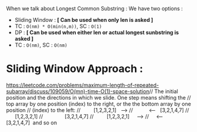 When we talk about Longest Common Substring :
We have two options :
* Sliding Window : **[ Can be used when only len is asked ]**
* TC : `O(nm) * O(min(n,m))`, SC : `O(1)`
* DP : **[ Can be used when either len or actual longest sunbstring is asked ]**
* TC : `O(nm)`, SC : `O(nm)`
​
# Sliding Window Approach :
https://leetcode.com/problems/maximum-length-of-repeated-subarray/discuss/109059/O(mn)-time-O(1)-space-solution
​
// The initial position and the directions in which we slide. One step means shifting the  // top array by one position (index) to the right, or the the bottom array by one position  // (index) to the left:
//          [1,2,3,2,1]   -->
//           <--    [3,2,1,4,7]
//          [1,2,3,2,1]
//                [3,2,1,4,7]
//          [1,2,3,2,1]      -->
//     <--      [3,2,1,4,7]
​
and so on
```